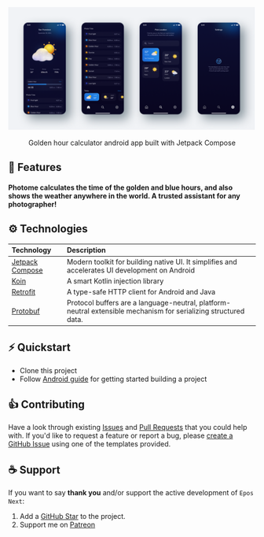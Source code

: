 ![preview](git/preview.png)

<p align="center">
  Golden hour calculator android app built with Jetpack Compose
</p>

## 🎯 Features

#### Photome calculates the time of the golden and blue hours, and also shows the weather anywhere in the world. A trusted assistant for any photographer!

## ⚙️ Technologies
| Technology                                                       | Description                                                                                                     |
|:------------------------------------------------------------------|:-----------------------------------------------------------------------------------------------------------------|
| [Jetpack Compose](https://developer.android.com/jetpack/compose) | Modern toolkit for building native UI. It simplifies and accelerates UI development on Android                  |
| [Koin](https://insert-koin.io/)                                  | A smart Kotlin injection library                                                                                |
| [Retrofit](https://square.github.io/retrofit/)                   | A type-safe HTTP client for Android and Java                                                                    |
| [Protobuf](https://developers.google.com/protocol-buffers)       | Protocol buffers are a language-neutral, platform-neutral extensible mechanism for serializing structured data. |

## ⚡️ Quickstart
- Clone this project
- Follow [Android guide](https://developer.android.com/guide/slices/getting-started) for getting started building a project

## 👍 Contributing

Have a look through existing [Issues](https://github.com/phototime/android/issues) and [Pull Requests](https://github.com/phototime/android/pulls) that you could help with. If you'd like to request a feature or report a bug, please [create a GitHub Issue](https://github.com/phototime/android/issues) using one of the templates provided.


## ☕ Support 
If you want to say **thank you** and/or support the active development of `Epos Next`:

1. Add a [GitHub Star](https://github.com/phototime/android/stargazers) to the project.
2. Support me on [Patreon](https://www.patreon.com/zotovy)
